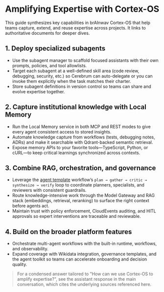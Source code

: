 # Amplifying Expertise with Cortex-OS

This guide synthesizes key capabilities in brAInwav Cortex-OS that help teams capture, extend, and reuse expertise across projects. It links to authoritative documents for deeper dives.

## 1. Deploy specialized subagents

- Use the subagent manager to scaffold focused assistants with their own prompts, policies, and tool allowlists.
- Target each subagent at a well-defined skill area (code review, debugging, security, etc.) so Cerebrum can auto-delegate or you can invoke them explicitly when the task matches their charter.
- Store subagent definitions in version control so teams can share and evolve expertise together.

## 2. Capture institutional knowledge with Local Memory

- Run the Local Memory service in both MCP and REST modes to give every agent consistent access to stored insights.
- Automate knowledge capture from workflows (tests, debugging notes, ADRs) and make it searchable with Qdrant-backed semantic retrieval.
- Expose memory APIs to your favorite tools—TypeScript, Python, or cURL—to keep critical learnings synchronized across contexts.

## 3. Combine RAG, orchestration, and governance

- Leverage the [agent template](https://github.com/cortex-os/docs/blob/main/templates/agent-template.md) workflow’s `plan → gather → critic → synthesize → verify` loop to coordinate planners, specialists, and reviewers with consistent guardrails.
- Route knowledge-intensive work through the Model Gateway and RAG stack (embeddings, retrieval, reranking) to surface the right context before agents act.
- Maintain trust with policy enforcement, CloudEvents auditing, and HITL approvals so expert interventions are traceable and reviewable.

## 4. Build on the broader platform features

- Orchestrate multi-agent workflows with the built-in runtime, workflows, and observability.
- Expand coverage with Wikidata integration, governance templates, and the agent toolkit so teams can accelerate onboarding and decision quality.

> For a condensed answer tailored to "How can we use Cortex-OS to amplify expertise?", see the assistant response in the main conversation, which cites the underlying sources referenced here.
